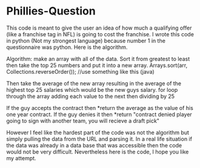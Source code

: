 # Phillies-Question

This code is meant to give the user an idea of how much a qualifying offer (like a franchise tag in NFL) is going to cost the franchise.
I wrote this code in python (Not my strongest language) because number 1 in the questionnaire was python. 
Here is the algorithm.

Algorithm:
  make an array with all of the data. Sort it from greatest to least then take the top 25 numbers and put it into a new array. 
    Arrays.sort(arr, Collections.reverseOrder());  //use something like this (java)
  
  Then take the average of the new array resulting in the average of the highest top 25 salaries which would be the new guys salary.
    for loop through the array adding each value to the next then dividing by 25
  
  If the guy accepts the contract then *return the average as the value of his one year contract.
  If the guy denies it then *return "contract denied player going to sign with another team, you will recieve a draft pick"
  
  However I feel like the hardest part of the code was not the algorithm but simply pulling the data from the URL and parsing it.
  In a real life situation if the data was already in a data base that was accessible then the code would not be very difficult. 
  Nevertheless here is the code, I hope you like my attempt. 
